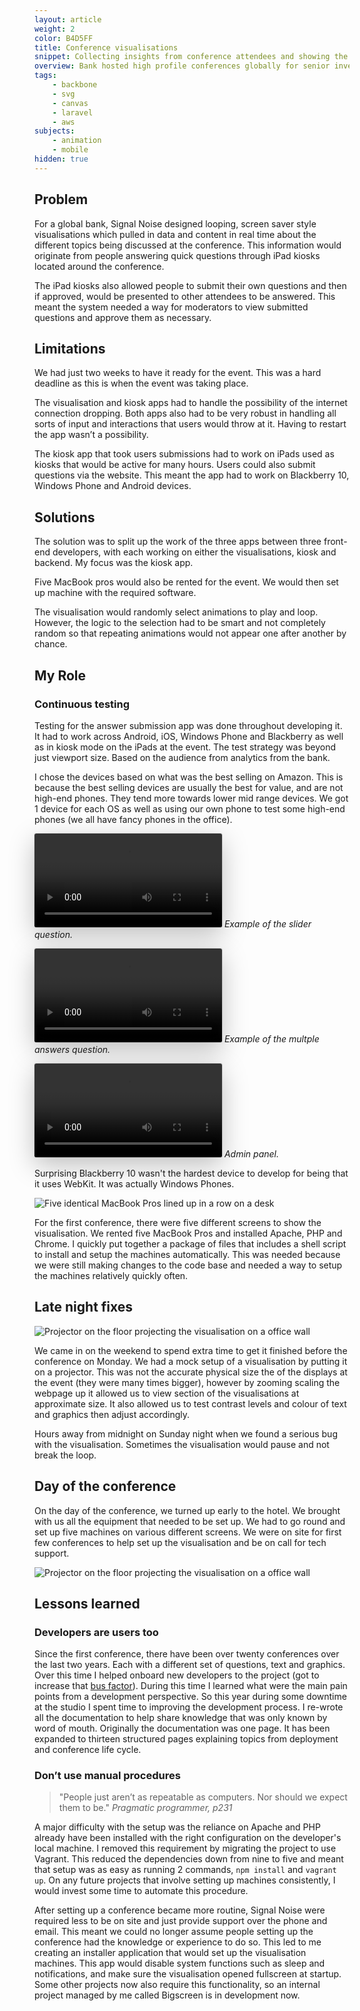 ```yaml
---
layout: article
weight: 2
color: B4D5FF
title: Conference visualisations
snippet: Collecting insights from conference attendees and showing the results in real time.
overview: Bank hosted high profile conferences globally for senior investors and corporates. We created a way for them to collect insights from attendees. The results are displayed in real time on visualisations around the event.
tags: 
    - backbone
    - svg
    - canvas
    - laravel
    - aws
subjects: 
    - animation
    - mobile
hidden: true
---
```


<style>
    .video-window {
        box-shadow: 0 12px 40px rgba(0, 0, 0, 0.25), 0 0 0 1px rgba(0, 0, 0, 0.1);
        border-radius: 3px;
    }
</style>

## Problem
For a global bank, Signal Noise designed looping, screen saver style visualisations which pulled in data and content in real time about the different topics being discussed at the conference. This information would originate from people answering quick questions through iPad kiosks located around the conference.

The iPad kiosks also allowed people to submit their own questions and then if approved, would be presented to other attendees to be answered. This meant the system needed a way for moderators to view submitted questions and approve them as necessary.

## Limitations
We had just two weeks to have it ready for the event. This was a hard deadline as this is when the event was taking place.

The visualisation and kiosk apps had to handle the possibility of the internet connection dropping. Both apps also had to be very robust in handling all sorts of input and interactions that users would throw at it. Having to restart the app wasn’t a possibility.

The kiosk app that took users submissions had to work on iPads used as kiosks that would be active for many hours. Users could also submit questions via the website. This meant the app had to work on Blackberry 10, Windows Phone and Android devices.

## Solutions
The solution was to split up the work of the three apps between three front-end developers, with each working on either the visualisations, kiosk and backend. My focus was the kiosk app.

Five MacBook pros would also be rented for the event. We would then set up machine with the required software.

The visualisation would randomly select animations to play and loop. However, the logic to the selection had to be smart and not completely random so that repeating animations would not appear one after another by chance.


## My Role
### Continuous testing
Testing for the answer submission app was done throughout developing it. It had to work across Android, iOS, Windows Phone and Blackberry as well as in kiosk mode on the iPads at the event. The test strategy was beyond just viewport size. Based on the audience from analytics from the bank.

I chose the devices based on what was the best selling on Amazon. This is because the best selling devices are usually the best for value, and are not high-end phones. They tend more towards lower mid range devices. We got 1 device for each OS as well as using our own phone to test some high-end phones (we all have fancy phones in the office).

<video src="videos/slider.mp4" autoplay loop class="video-window"></video>
*Example of the slider question.*

<video src="videos/multiple.mp4" autoplay loop class="video-window"></video>
*Example of the multple answers question.*

<video src="videos/admin_screen.mp4" autoplay loop class="video-window"></video>
*Admin panel.*

Surprising Blackberry 10 wasn't the hardest device to develop for being that it uses WebKit. It was actually Windows Phones.

![Five identical MacBook Pros lined up in a row on a desk](images/IMG_20151107_121704_web.jpg)

For the first conference, there were five different screens to show the visualisation. We rented 
five MacBook Pros and installed Apache, PHP and Chrome. I quickly put together a package of files that includes a shell script to install and setup the machines automatically. This was needed because we were still making changes to the code base and needed a way to setup the machines relatively quickly often.

## Late night fixes
![Projector on the floor projecting the visualisation on a office wall](images/IMG_20151104_191836_web.jpg)

We came in on the weekend to spend extra time to get it finished before the conference on Monday. We had a mock setup of a visualisation by putting it on a projector. This was not the accurate physical size the of the displays at the event (they were many times bigger), however by zooming scaling the webpage up it allowed us to view section of the visualisations at approximate size. It also allowed us to test contrast levels and colour of text and graphics then adjust accordingly.

Hours away from midnight on Sunday night when we found a serious bug with the visualisation. Sometimes the visualisation would pause and not break the loop.

## Day of the conference

On the day of the conference, we turned up early to the hotel. We brought with us all the equipment that needed to be set up. We had to go round and set up five machines on various different screens. We were on site for first few conferences to help set up the visualisation and be on call for tech support.

![Projector on the floor projecting the visualisation on a office wall](images/IMG_20151109_185549_web.jpg)

## Lessons learned
### Developers are users too
Since the first conference, there have been over twenty conferences over the last two years. Each with a different set of questions, text and graphics. Over this time I helped onboard new developers to the project (got to increase that [bus factor](https://en.wikipedia.org/wiki/Bus_factor)). During this time I learned what were the main pain points from a development perspective. So this year during some downtime at the studio I spent time to improving the development process. I re-wrote all the documentation to help share knowledge that was only known by word of mouth. Originally the documentation was one page. It has been expanded to thirteen structured pages explaining topics from deployment and conference life cycle. 

### Don’t use manual procedures
> "People just aren’t as repeatable as computers. Nor should we expect them to be."
> <cite>Pragmatic programmer, p231</cite>

A major difficulty with the setup was the reliance on Apache and PHP already have been installed with the right configuration on the developer's local machine. I removed this requirement by migrating the project to use Vagrant. This reduced the dependencies down from nine to five and meant that setup was as easy as running 2 commands, `npm install` and `vagrant up`. On any future projects that involve setting up machines consistently, I would invest some time to automate this procedure.

After setting up a conference became more routine, Signal Noise were required less to be on site and just provide support over the phone and email. This meant we could no longer assume people setting up the conference had the knowledge or experience to do so. This led to me creating an installer application that would set up the visualisation machines. This app would disable system functions such as sleep and notifications, and make sure the visualisation opened fullscreen at startup. Some other projects now also require this functionality, so an internal project managed by me called Bigscreen is in development now.
